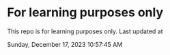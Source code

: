 # For learning purposes only
This repo is for learning purposes only.
Last updated at

Sunday, December 17, 2023 10:57:45 AM

